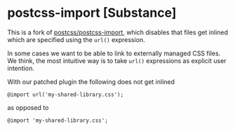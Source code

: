 # postcss-import [Substance]

This is a fork of [postcss/postcss-import](https://github.com/postcss/postcss-import), which disables that files get
inlined which are specified using the `url()` expression.

In some cases we want to be able to link to externally managed
CSS files. We think, the most intuitive way is to take
`url()` expressions as explicit user intention.

With our patched plugin the following does not get inlined

```
@import url('my-shared-library.css');
```

as opposed to

```
@import 'my-shared-library.css';
```
